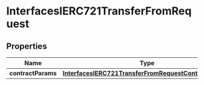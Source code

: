 

# InterfacesIERC721TransferFromRequest

## Properties

Name | Type | Description | Notes
------------ | ------------- | ------------- | -------------
**contractParams** | [**InterfacesIERC721TransferFromRequestContractParams**](InterfacesIERC721TransferFromRequestContractParams.md) |  | 




